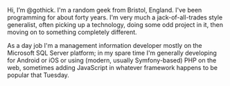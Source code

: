 Hi, I’m @gothick. I'm a random geek from Bristol, England. I've been programming for about forty
years. I'm very much a jack-of-all-trades style generalist, often picking up a technology, doing 
some odd project in it, then moving on to something completely different.

As a day job I'm a management information developer mostly on the Microsoft SQL Server platform; in
my spare time I'm generally developing for Android or iOS or using (modern, usually Symfony-based)
PHP on the web, sometimes adding JavaScript in whatever framework happens to be popular that 
Tuesday.

<!---
gothick/gothick is a ✨ special ✨ repository because its `README.md` (this file) appears on your GitHub profile.
You can click the Preview link to take a look at your changes.
--->
